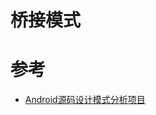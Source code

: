 # 桥接模式

# 参考
* [Android源码设计模式分析项目
](https://github.com/simple-android-framework/android_design_patterns_analysis)